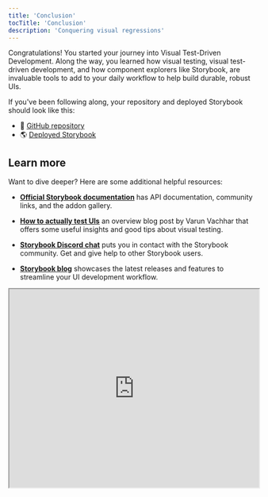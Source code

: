 ```yaml
---
title: 'Conclusion'
tocTitle: 'Conclusion'
description: 'Conquering visual regressions'
---
```


Congratulations! You started your journey into Visual Test-Driven Development. Along the way, you learned how visual testing, visual test-driven development, and how component explorers like Storybook, are invaluable tools to add to your daily workflow to help build durable, robust UIs.

If you've been following along, your repository and deployed Storybook should look like this:

- 📕 [GitHub repository](https://github.com/chromaui/learnstorybook-visual-testing-code)
- 🌎 [Deployed Storybook](https://6070d9288779ab00214a9831-oymqxvbejc.chromatic.com/?path=/story/commentlist--paginated)

## Learn more

Want to dive deeper? Here are some additional helpful resources:

- [**Official Storybook documentation**](https://storybook.js.org/docs/react/get-started/introduction) has API documentation, community links, and the addon gallery.

- [**How to actually test UIs**](https://storybook.js.org/blog/how-to-actually-test-uis/) an overview blog post by Varun Vachhar that offers some useful insights and good tips about visual testing.

- [**Storybook Discord chat**](https://discord.gg/UUt2PJb) puts you in contact with the Storybook community. Get and give help to other Storybook users.

- [**Storybook blog**](https://medium.com/storybookjs) showcases the latest releases and features to streamline your UI development workflow.

<iframe style="height:400px;width:100%;max-width:800px;margin:0px auto;" src="https://upscri.be/d42fc0?as_embed"></iframe>
